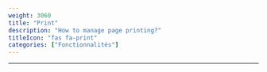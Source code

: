 ```yaml
---
weight: 3060
title: "Print"
description: "How to manage page printing?"
titleIcon: "fas fa-print"
categories: ["Fonctionnalités"]
---
```


---

